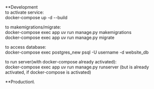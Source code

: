 **Development\
to activate service:\
docker-compose up -d --build

to makemigrations/migrate:\
docker-compose exec app uv run manage.py makemigrations\
docker-compose exec app uv run manage.py migrate

to access database:\
docker-compose exec postgres_new psql -U username -d website_db

to run server(with docker-compose already activated):\
docker-compose exec app uv run manage.py runserver (but is already activated, if docker-compose is activated)

**Production\

